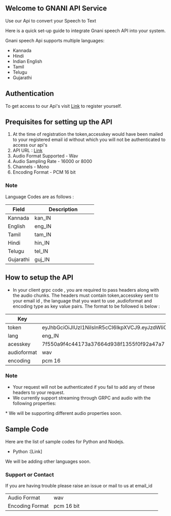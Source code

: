## Welcome to GNANI API Service

Use our Api to convert your Speech to Text

Here is a quick set-up guide to integrate Gnani speech API into your system.

Gnani speech Api supports multiple languages:
- Kannada
- Hindi
- Indian English
- Tamil
- Telugu
- Gujarathi

## Authentication 
To get access to our Api's visit [Link](https://gnani.ai) to register yourself.

## Prequisites for setting up the API
1. At the time of registration the token,accesskey would have been mailed to your registered email id without which you will not be authenticated to access our api's
2. API URL : [Link](https://gnani.ai)
3. Audio Format Supported - Wav
4. Audio Sampling Rate - 16000 or 8000
5. Channels - Mono
6. Encoding Format - PCM 16 bit

### Note
Language Codes are as follows :
<table>
<colgroup>
<col width="30%" />
<col width="70%" />
</colgroup>
<thead>
<tr class="header">
<th>Field</th>
<th>Description</th>
</tr>
</thead>
<tbody>
<tr>
<td markdown="span">Kannada</td>
<td markdown="span">kan_IN</td>
</tr>
<tr>
<td markdown="span">English</td>
<td markdown="span">eng_IN</td>
</tr>
 <tr>
<td markdown="span">Tamil</td>
<td markdown="span">tam_IN</td>
</tr>
<tr>
<td markdown="span">Hindi</td>
<td markdown="span">hin_IN</td>
</tr>
<tr>
<td markdown="span">Telugu</td>
<td markdown="span">tel_IN</td>
</tr>
  <tr>
<td markdown="span">Gujarathi</td>
<td markdown="span">guj_IN</td>
</tr>
</tbody>
</table>

## How to setup the API
- In your client grpc code , you are required to pass headers along with the audio chunks. The headers must contain token,accesskey sent to your email id , the language that you want to use ,audioformat and encoding type as key value pairs. The format to be followed is below : 
<table>
<colgroup>
<col width="30%" />
<col width="70%" />
</colgroup>
<thead>
<tr class="header">
<th>Key</th>
<th>Value</th>
</tr>
</thead>
<tbody>
<tr>
<td markdown="span">token</td>
<td markdown="span">eyJhbGciOiJIUzI1NiIsInR5cCI6IkpXVCJ9.eyJzdWIiOiIxMjM0NTY3ODkwIiwibmFtZSI6IkpvaG4gRG9lIiwiaWF0IjoxNTE2MjM5MDIyfQ</td>
</tr>
<tr>
<td markdown="span">lang</td>
<td markdown="span">eng_IN</td>
</tr>
 <tr>
<td markdown="span">acesskey</td>
<td markdown="span">7f550a9f4c44173a37664d938f1355f0f92a47a7</td>
 </tr>
 <tr>
<td markdown="span">audioformat</td>
<td markdown="span">wav</td>
</tr>
  <tr>
<td markdown="span">encoding</td>
<td markdown="span">pcm 16</td>
 </tr>
</tbody>
</table>

### Note 
- Your request will not be authenticated if you fail to add any of these headers to your request.
- We currently support streaming through GRPC and audio with the following properties:
<table>
<colgroup>
<col width="30%" />
<col width="70%" />
</colgroup>
 <tbody>
<tr>
<td markdown="span">Audio Format</td>
<td markdown="span">wav</td>
</tr>
<tr>
<td markdown="span">Encoding Format</td>
<td markdown="span">pcm 16 bit</td>
</tr>
  * We will be supporting different audio properties soon.
  
## Sample Code
Here are the list of sample codes for Python and Nodejs.
- Python :[Link]

We will be adding other languages soon.

### Support or Contact

If you are having trouble please raise an issue or mail to us at email_id
